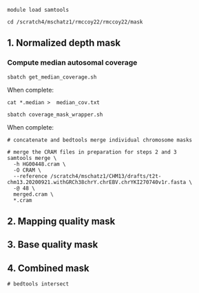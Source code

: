 ```
module load samtools

cd /scratch4/mschatz1/rmccoy22/rmccoy22/mask

```

## 1. Normalized depth mask

### Compute median autosomal coverage
```
sbatch get_median_coverage.sh
```

When complete:
```
cat *.median >  median_cov.txt

sbatch coverage_mask_wrapper.sh
```

When complete:
```
# concatenate and bedtools merge individual chromosome masks

# merge the CRAM files in preparation for steps 2 and 3
samtools merge \
  -h HG00448.cram \
  -O CRAM \
  --reference /scratch4/mschatz1/CHM13/drafts/t2t-chm13.20200921.withGRCh38chrY.chrEBV.chrYKI270740v1r.fasta \
  -@ 48 \
  merged.cram \
  *.cram
```

## 2. Mapping quality mask


## 3. Base quality mask

## 4. Combined mask
```
# bedtools intersect
```
